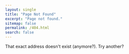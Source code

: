 ```yaml
---
layout: single
title: "Page Not Found"
excerpt: "Page not found."
sitemap: false
permalink: /404.html
search: false
---
```


That exact address doesn't exist (anymore?).  Try another?